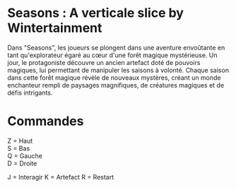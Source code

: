 # Seasons : A verticale slice by Wintertainment
Dans "Seasons", les joueurs se plongent dans une aventure envoûtante en tant qu'explorateur égaré au cœur d'une forêt magique mystérieuse. Un jour, le protagoniste découvre un ancien artefact doté de pouvoirs magiques, lui permettant de manipuler les saisons à volonté. Chaque saison dans cette forêt magique révèle de nouveaux mystères, créant un monde enchanteur rempli de paysages magnifiques, de créatures magiques et de défis intrigants.

# Commandes 
Z = Haut <br>
S = Bas <br>
Q = Gauche <br>
D = Droite <br>

J = Interagir
K = Artefact
R = Restart